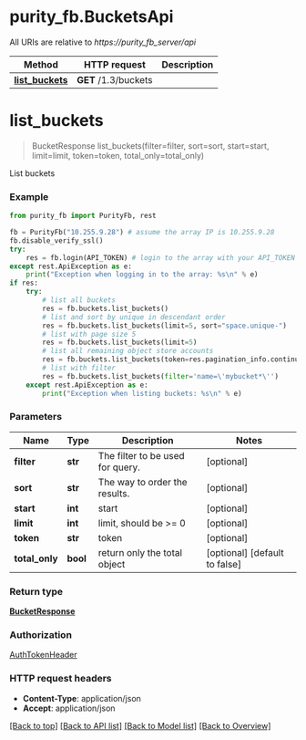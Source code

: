 # purity_fb.BucketsApi

All URIs are relative to *https://purity_fb_server/api*

Method | HTTP request | Description
------------- | ------------- | -------------
[**list_buckets**](BucketsApi.md#list_buckets) | **GET** /1.3/buckets | 


# **list_buckets**
> BucketResponse list_buckets(filter=filter, sort=sort, start=start, limit=limit, token=token, total_only=total_only)



List buckets

### Example 
```python
from purity_fb import PurityFb, rest

fb = PurityFb("10.255.9.28") # assume the array IP is 10.255.9.28
fb.disable_verify_ssl()
try:
    res = fb.login(API_TOKEN) # login to the array with your API_TOKEN
except rest.ApiException as e:
    print("Exception when logging in to the array: %s\n" % e)
if res:
    try:
        # list all buckets
        res = fb.buckets.list_buckets()
        # list and sort by unique in descendant order
        res = fb.buckets.list_buckets(limit=5, sort="space.unique-")
        # list with page size 5
        res = fb.buckets.list_buckets(limit=5)
        # list all remaining object store accounts
        res = fb.buckets.list_buckets(token=res.pagination_info.continuation_token)
        # list with filter
        res = fb.buckets.list_buckets(filter='name=\'mybucket*\'')
    except rest.ApiException as e:
        print("Exception when listing buckets: %s\n" % e)
```

### Parameters

Name | Type | Description  | Notes
------------- | ------------- | ------------- | -------------
 **filter** | **str**| The filter to be used for query. | [optional] 
 **sort** | **str**| The way to order the results. | [optional] 
 **start** | **int**| start | [optional] 
 **limit** | **int**| limit, should be &gt;&#x3D; 0 | [optional] 
 **token** | **str**| token | [optional] 
 **total_only** | **bool**| return only the total object | [optional] [default to false]

### Return type

[**BucketResponse**](BucketResponse.md)

### Authorization

[AuthTokenHeader](index.md#AuthTokenHeader)

### HTTP request headers

 - **Content-Type**: application/json
 - **Accept**: application/json

[[Back to top]](#) [[Back to API list]](index.md#endpoint-properties) [[Back to Model list]](index.md#documentation-for-models) [[Back to Overview]](index.md)

